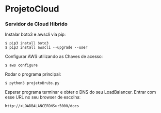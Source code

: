 # ProjetoCloud
### Servidor de Cloud Hibrido

Instalar boto3 e awscli via pip:
```
$ pip3 install boto3
$ pip3 install awscli --upgrade --user
```
Configurar AWS utilizando as Chaves de acesso:
```
$ aws configure
```
Rodar o programa principal:
```
$ python3 projetoBrubs.py
```

Esperar programa terminar e obter o DNS do seu LoadBalancer. Entrar com esse URL no seu browser de escolha:
```
http://<LOADBALANCERDNS>:5000/docs
```
